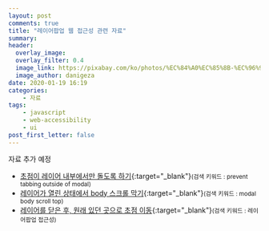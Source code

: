 ```yaml
---
layout: post
comments: true
title: "레이어팝업 웹 접근성 관련 자료"
summary:
header:
  overlay_image:
  overlay_filter: 0.4
  image_link: https://pixabay.com/ko/photos/%EC%84%A0%EC%85%8B-%EC%96%91%EA%B7%80%EB%B9%84-%EB%B0%B1%EB%9D%BC%EC%9D%B4%ED%8A%B8-%EA%BD%83-174276/
  image_author: danigeza
date: 2020-01-19 16:19
categories:
    - 자료
tags:
    - javascript
    - web-accessibility
    - ui
post_first_letter: false
---
```


자료 추가 예정

* [초점이 레이어 내부에서만 돌도록 하기](https://stackoverflow.com/questions/14572084/keep-tabbing-within-modal-pane-only){:target="_blank"}<small>(검색 키워드 : prevent tabbing outside of modal)</small>
* [레이어가 열린 상태에서 body 스크롤 막기](https://css-tricks.com/prevent-page-scrolling-when-a-modal-is-open/){:target="_blank"}<small>(검색 키워드 : modal body scroll top)</small>
* [레이어를 닫은 후, 원래 있던 곳으로 초점 이동](https://www.wah.or.kr:444/Participation/consultingView.asp?seq=10354&page=1&cType=&FindTxt=&flag=2&FindCol=0){:target="_blank"}<small>(검색 키워드 : 레이어팝업 접근성)</small>